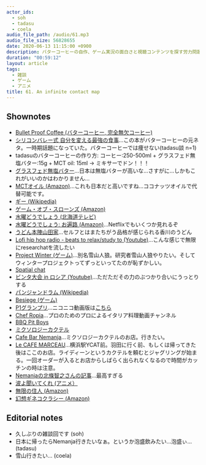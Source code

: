 ```yaml
---
actor_ids:
  - soh
  - tadasu
  - coela
audio_file_path: /audio/61.mp3
audio_file_size: 56828655
date: 2020-06-13 11:15:00 +0900
description: バターコーヒーの自作、ゲーム実況の面白さと視聴コンテンツを探す労力問題、おすすめのYoutubeやアニメについて話しました。
duration: "00:59:12"
layout: article
tags:
  - 雑談
  - ゲーム
  - アニメ
title: 61. An infinite contact map
---
```


## Shownotes
- [Bullet Proof Coffee (バターコーヒー, 完全無欠コーヒー)](https://easyketolifestyle.com/what-is-bulletproof-coffee/)
- [シリコンバレー式 自分を変える最強の食事](https://www.amazon.co.jp/dp/B015S5545W/?tag=researchatf04-22)...この本がバターコーヒーの元ネタ。一時期話題になっていた。バターコーヒーでは痩せない(tadasu談 n=1)
- tadasuのバターコーヒーの作り方: コーヒー:250-500ml + グラスフェド無塩バター:15g + MCT oil: 15ml -> ミキサーでドン！！！
- [グラスフェド無塩バター](https://www.amazon.co.jp/dp/B07FNP2XN5/?tag=researchatf04-22)...日本は無塩バターが高いな...さすがに...しかもこれがいいのかはわかりません...
- [MCTオイル (Amazon)](https://www.amazon.co.jp/dp/B0747B7X2Z/?tag=researchatf04-22)...これも日本だと高いですね...ココナッツオイルで代替可能です。
- [ギー (Wikipedia)](https://ja.wikipedia.org/wiki/%E3%82%AE%E3%83%BC)
- [ゲーム・オブ・スローンズ (Amazon)](https://www.amazon.co.jp/dp/B017SIIRKQ/?tag=researchatf04-22)
- [水曜どうでしょう (北海道テレビ)](https://www.htb.co.jp/suidou/)
- [水曜どうでしょう: お遍路 (Amazon)](https://www.amazon.co.jp/dp/B01MZ1DCPD/?tag=researchatf04-22)...Netflixでもいくつか見れるぞ
- [うどん本陣山田家](https://yamada-ya.com/)...セルフとはまたちがう品格が感じられる香川のうどん
- [Lofi hip hop radio - beats to relax/study to (Youtube)](https://www.youtube.com/watch?v=5qap5aO4i9A)...こんな感じで無限にresearchatを流したい
- [Project Winter (ゲーム)](https://store.steampowered.com/app/774861/Project_Winter/?l=japanese)...別名雪山人狼。研究者雪山人狼やりたい。そしてウィンタープロジェクトってずっといってたのが恥ずかしい。
- [Spatial chat](https://spatial.chat/)
- [ビンタ大会 in ロシア (Youtube)](https://www.youtube.com/watch?v=G5DhR1G6BJI&feature=youtu.be&t=1019)...ただただその力のぶつかり合いにうっとりする
- [パンジャンドラム (Wikipedia)](https://ja.m.wikipedia.org/wiki/パンジャンドラム)
- [Besiege (ゲーム)](https://store.steampowered.com/app/346010/Besiege/)
- [P1グランプリ](https://m.youtube.com/playlist?list=PLvivWYilx96IkTv-cutMAyI0y_MhbqaUr)...ニコニコ動画版は[こちら](https://sp.nicovideo.jp/mylist/58804331)
- [Chef Ropia](https://www.youtube.com/channel/UCTNUzGFfCdUldW6SL_3fAVA)...プロのためのプロによるイタリア料理動画チャンネル
- [BBQ Pit Boys](https://m.youtube.com/user/BarbecueWeb?hl=ja&gl=JP)
- [ミクソロジーカクテル](https://kinarino.jp/cat4-%E3%82%B0%E3%83%AB%E3%83%A1/31267-%E3%83%95%E3%83%AC%E3%83%83%E3%82%B7%E3%83%A5%E7%B4%A0%E6%9D%90%E3%82%92%E5%91%B3%E3%82%8F%E3%81%86%E4%B8%80%E6%9D%AF%E3%80%82%E4%B8%96%E7%95%8C%E7%9A%84%E3%81%AB%E3%83%96%E3%83%BC%E3%83%A0%E3%82%92%E5%91%BC%E3%82%93%E3%81%A7%E3%81%84%E3%82%8B%E3%80%8C%E3%83%9F%E3%82%AF%E3%82%BD%E3%83%AD%E3%82%B8%E3%83%BC%E3%82%AB%E3%82%AF%E3%83%86%E3%83%AB%E3%80%8D%E3%81%A3%E3%81%A6%EF%BC%9F)
- [Cafe Bar Nemanja](https://www.bar-nemanja.com/)...ミクソロジーカクテルのお店。行きたい。
- [Le CAFE MARCEAU](https://tabelog.com/kanagawa/A1401/A140101/14001379/)...横浜駅YCAT前。羽田に行く前、もしくは帰ってきた後はここのお店。ライディーンというカクテルを頼むとジャグリングが始まる。一回オーダーが入るとお店からしばらく出られなくなるので時間がカッチンの時は注意。
- [Nemanjaの北條智之さんの記事](https://www.hitosara-shikouhin.jp/onedish/onedish19.html)...最高すぎる
- [波よ聞いてくれ (アニメ）](https://www.netflix.com/title/81261603)
- [無限の住人 (Amazon)](https://www.amazon.co.jp/%E7%84%A1%E9%99%90%E3%81%AE%E4%BD%8F%E4%BA%BA%EF%BC%88%EF%BC%91%EF%BC%89-%E3%82%A2%E3%83%95%E3%82%BF%E3%83%8C%E3%83%BC%E3%83%B3%E3%82%B3%E3%83%9F%E3%83%83%E3%82%AF%E3%82%B9-%E6%B2%99%E6%9D%91%E5%BA%83%E6%98%8E-ebook/dp/B009KYBHZY/?tag=researchatf04-22)
- [幻想ギネコクラシー (Amazon)](https://www.amazon.co.jp/dp/B018RXPCRC/?tag=researchatf04-22)

## Editorial notes
- 久しぶりの雑談回です (soh)
- 日本に帰ったらNemanja行きたいなぁ。というか泡盛飲みたい...泡盛ぃ...(tadasu)
- 雪山行きたい... (coela)
